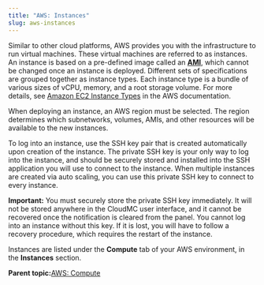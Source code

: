```yaml
---
title: "AWS: Instances"
slug: aws-instances
---
```


Similar to other cloud platforms, AWS provides you with the infrastructure to run virtual machines. These virtual machines are referred to as instances. An instance is based on a pre-defined image called an **[AMI](aws-amis.md)**, which cannot be changed once an instance is deployed. Different sets of specifications are grouped together as instance types. Each instance type is a bundle of various sizes of vCPU, memory, and a root storage volume. For more details, see [Amazon EC2 Instance Types](https://aws.amazon.com/ec2/instance-types/) in the AWS documentation.

When deploying an instance, an AWS region must be selected. The region determines which subnetworks, volumes, AMIs, and other resources will be available to the new instances.

To log into an instance, use the SSH key pair that is created automatically upon creation of the instance. The private SSH key is your only way to log into the instance, and should be securely stored and installed into the SSH application you will use to connect to the instance. When multiple instances are created via auto scaling, you can use this private SSH key to connect to every instance.

**Important:** You must securely store the private SSH key immediately. It will not be stored anywhere in the CloudMC user interface, and it cannot be recovered once the notification is cleared from the panel. You cannot log into an instance without this key. If it is lost, you will have to follow a recovery procedure, which requires the restart of the instance.

Instances are listed under the **Compute** tab of your AWS environment, in the **Instances** section.

**Parent topic:**[AWS: Compute](aws-compute.md)
